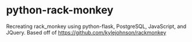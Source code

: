 # python-rack-monkey
Recreating rack_monkey using python-flask, PostgreSQL, JavaScript, and JQuery.
Based off of https://github.com/kylejohnson/rackmonkey
